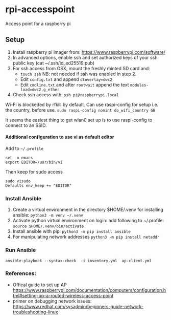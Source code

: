 # rpi-accesspoint
Access point for a raspberry pi

## Setup
1. Install raspberry pi imager from: https://www.raspberrypi.com/software/
2. In advanced options, enable ssh and set authorized keys of your ssh public key (cat ~/.ssh/id_ed25519.pub)
3. For ssh access from OSX, mount the freshly minted SD card and:
   * `touch ssh` NB: not needed if ssh was enabled in step 2.
   * Edit `config.txt` and append `dtoverlay=dwc2`
   * Edit `cmdline.txt` and after `rootwait` append the text `modules-load=dwc2,g_ether`
4. Check ssh access with: `ssh pi@raspberrypi.local`

Wi-Fi is blockeded by rfkill by default.
Can use raspi-config for setup i.e. the country, before use.
```sudo raspi-config nonint do_wifi_country GB```

It seems the easiest thing to get wlan0 set up is to use raspi-config to connect to an SSID.

#### Additional configuration to use vi as default editor
Add to ```~/.profile```
```
set -o emacs
export EDITOR=/usr/bin/vi
```

Then keep for sudo access
```
sudo visudo
Defaults env_keep += "EDITOR"
```

### Install Ansible
1. Create a virtual environment in the directory $HOME/.venv for installing ansible:
`python3 -m venv ~/.venv`
2. Activate python virtual environment on login: add following to ~/.profile:
`source $HOME/.venv/bin/activate`
3. Install ansible with pip:
`python3 -m pip install ansible`
4. For manipulating network addresses
`python3 -m pip install netaddr`

### Run Ansible
`ansible-playbook --syntax-check  -i inventory.yml  ap-client.yml `


### References:
* Offical guide to set up AP
   https://www.raspberrypi.com/documentation/computers/configuration.html#setting-up-a-routed-wireless-access-point
* primer on debugging network issues:
   https://www.redhat.com/sysadmin/beginners-guide-network-troubleshooting-linux




